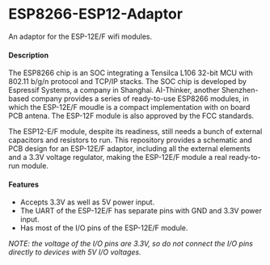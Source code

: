 # ESP8266-ESP12-Adaptor
An adaptor for the ESP-12E/F wifi modules. 

#### Description ####
The ESP8266 chip is an SOC integrating a Tensilca L106 32-bit MCU with 802.11 b/g/n protocol and TCP/IP stacks. The SOC chip is developed by Espressif Systems, a company in Shanghai. AI-Thinker, another Shenzhen-based company provides a series of ready-to-use ESP8266 modules, in which the ESP-12E/F moudle is a compact implementation with on board PCB antena. The ESP-12F module is also approved by the FCC standards.

The ESP12-E/F module, despite its readiness, still needs a bunch of external capacitors and resistors to run. This repository provides a schematic and PCB design for an ESP-12E/F adaptor, including all the external elements and a 3.3V voltage regulator, making the ESP-12E/F module a real ready-to-run module.

#### Features ####
* Accepts 3.3V as well as 5V power input.
* The UART of the ESP-12E/F has separate pins with GND and 3.3V power input.
* Has most of the I/O pins of the ESP-12E/F module.

*NOTE: the voltage of the I/O pins are 3.3V, so do not connect the I/O pins directly to devices with 5V I/O voltages.*
